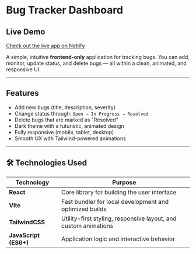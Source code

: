 #  Bug Tracker Dashboard

## Live Demo

 [Check out the live app on Netlify](http://heartfelt-hamster.netlify.app)

A simple, intuitive **frontend-only** application for tracking bugs. You can add, monitor, update status, and delete bugs — all within a clean, animated, and responsive UI.

---

##  Features

- Add new bugs (title, description, severity)
- Change status through: `Open → In Progress → Resolved`
- Delete bugs that are marked as "Resolved"
- Dark theme with a futuristic, animated design
- Fully responsive (mobile, tablet, desktop)
- Smooth UX with Tailwind-powered animations

---

## 🛠 Technologies Used

| Technology         | Purpose                                                              |
|--------------------|----------------------------------------------------------------------|
| **React**          | Core library for building the user interface                        |
| **Vite**           | Fast bundler for local development and optimized builds             |
| **TailwindCSS**    | Utility-first styling, responsive layout, and custom animations     |
| **JavaScript (ES6+)** | Application logic and interactive behavior                     |
